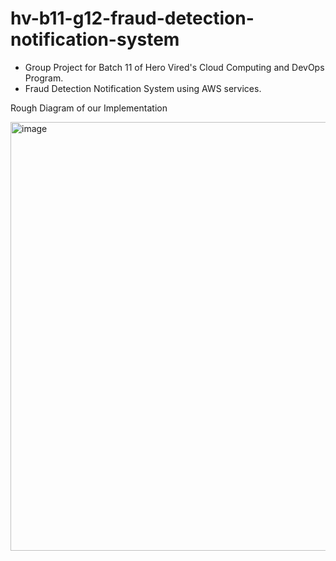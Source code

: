 # hv-b11-g12-fraud-detection-notification-system

- Group Project for Batch 11 of Hero Vired's Cloud Computing and DevOps Program.
- Fraud Detection Notification System using AWS services.


Rough Diagram of our Implementation

<img width="686" alt="image" src="https://github.com/user-attachments/assets/c449ad1a-bd61-48e8-ad4a-4e73e09d4bc8" />

